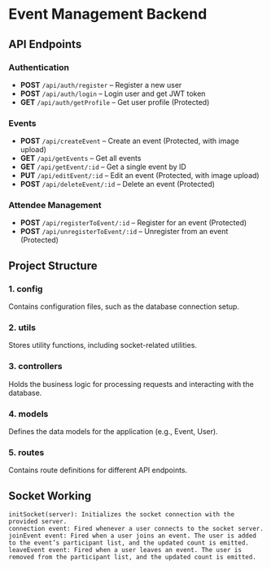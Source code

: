 # Event Management Backend  

## API Endpoints  

### Authentication  
- **POST** `/api/auth/register` – Register a new user  
- **POST** `/api/auth/login` – Login user and get JWT token  
- **GET** `/api/auth/getProfile` – Get user profile (Protected)  

### Events  
- **POST** `/api/createEvent` – Create an event (Protected, with image upload)  
- **GET** `/api/getEvents` – Get all events  
- **GET** `/api/getEvent/:id` – Get a single event by ID  
- **PUT** `/api/editEvent/:id` – Edit an event (Protected, with image upload)  
- **POST** `/api/deleteEvent/:id` – Delete an event (Protected)  

### Attendee Management  
- **POST** `/api/registerToEvent/:id` – Register for an event (Protected)  
- **POST** `/api/unregisterToEvent/:id` – Unregister from an event (Protected)  


## Project Structure

### 1. **config**  
Contains configuration files, such as the database connection setup.

### 2. **utils**  
Stores utility functions, including socket-related utilities.

### 3. **controllers**  
Holds the business logic for processing requests and interacting with the database.

### 4. **models**  
Defines the data models for the application (e.g., Event, User).

### 5. **routes**  
Contains route definitions for different API endpoints.


## Socket Working

    initSocket(server): Initializes the socket connection with the provided server.
    connection event: Fired whenever a user connects to the socket server.
    joinEvent event: Fired when a user joins an event. The user is added to the event’s participant list, and the updated count is emitted.
    leaveEvent event: Fired when a user leaves an event. The user is removed from the participant list, and the updated count is emitted.
